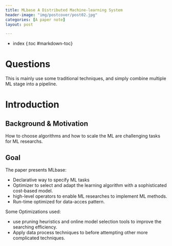 ```yaml
---
title: MLbase A Distributed Machine-learning System
header-image: "img/postcover/post02.jpg"
categories: [A paper note]
layout: post

---
```

- index
{:toc #markdown-toc}

# Questions
This is mainly use some traditional techniques, and simply combine multiple ML stage into a pipeline. 

# Introduction
## Background & Motivation
How to choose algorithms and how to scale the ML are challenging tasks for ML researchs.

## Goal
The paper presents MLbase:

- Declarative way to specify ML tasks
- Optimizer to select and adapt the learning algorithm with a sophisticated cost-based model. 
- high-level operators to enable ML researches to implement ML methods.
- Run-time optimized for data-acces pattern.

Some Optimizations used:

- use pruning heuristics and online model selection tools to improve the searching efficiency. 
- Apply data process techniques to before attempting other more complicated techniques.





